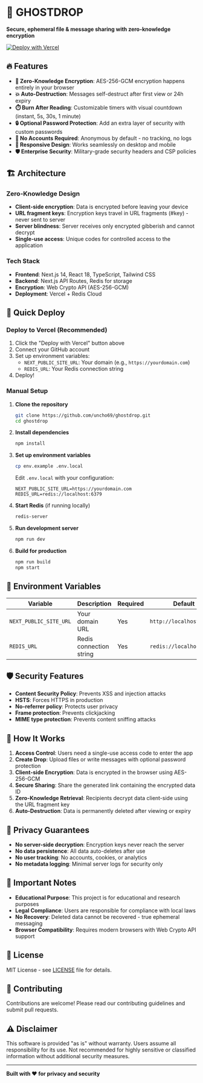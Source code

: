 # 👻 GHOSTDROP

**Secure, ephemeral file & message sharing with zero-knowledge encryption**

[![Deploy with Vercel](https://vercel.com/button)](https://vercel.com/new/clone?repository-url=https://github.com/uncho69/ghostdrop)

## 🔥 Features

- **🔐 Zero-Knowledge Encryption**: AES-256-GCM encryption happens entirely in your browser
- **💥 Auto-Destruction**: Messages self-destruct after first view or 24h expiry
- **⏱️ Burn After Reading**: Customizable timers with visual countdown (instant, 5s, 30s, 1 minute)
- **🔒 Optional Password Protection**: Add an extra layer of security with custom passwords
- **🚫 No Accounts Required**: Anonymous by default - no tracking, no logs
- **📱 Responsive Design**: Works seamlessly on desktop and mobile
- **🛡️ Enterprise Security**: Military-grade security headers and CSP policies

## 🏗️ Architecture

### Zero-Knowledge Design
- **Client-side encryption**: Data is encrypted before leaving your device
- **URL fragment keys**: Encryption keys travel in URL fragments (#key) - never sent to server
- **Server blindness**: Server receives only encrypted gibberish and cannot decrypt
- **Single-use access**: Unique codes for controlled access to the application

### Tech Stack
- **Frontend**: Next.js 14, React 18, TypeScript, Tailwind CSS
- **Backend**: Next.js API Routes, Redis for storage
- **Encryption**: Web Crypto API (AES-256-GCM)
- **Deployment**: Vercel + Redis Cloud

## 🚀 Quick Deploy

### Deploy to Vercel (Recommended)

1. Click the "Deploy with Vercel" button above
2. Connect your GitHub account
3. Set up environment variables:
   - `NEXT_PUBLIC_SITE_URL`: Your domain (e.g., `https://yourdomain.com`)
   - `REDIS_URL`: Your Redis connection string
4. Deploy!

### Manual Setup

1. **Clone the repository**
   ```bash
   git clone https://github.com/uncho69/ghostdrop.git
   cd ghostdrop
   ```

2. **Install dependencies**
   ```bash
   npm install
   ```

3. **Set up environment variables**
   ```bash
   cp env.example .env.local
   ```
   Edit `.env.local` with your configuration:
   ```env
   NEXT_PUBLIC_SITE_URL=https://yourdomain.com
   REDIS_URL=redis://localhost:6379
   ```

4. **Start Redis** (if running locally)
   ```bash
   redis-server
   ```

5. **Run development server**
   ```bash
   npm run dev
   ```

6. **Build for production**
   ```bash
   npm run build
   npm start
   ```

## 🔧 Environment Variables

| Variable | Description | Required | Default |
|----------|-------------|----------|---------|
| `NEXT_PUBLIC_SITE_URL` | Your domain URL | Yes | `http://localhost:3000` |
| `REDIS_URL` | Redis connection string | Yes | `redis://localhost:6379` |

## 🛡️ Security Features

- **Content Security Policy**: Prevents XSS and injection attacks
- **HSTS**: Forces HTTPS in production
- **No-referrer policy**: Protects user privacy
- **Frame protection**: Prevents clickjacking
- **MIME type protection**: Prevents content sniffing attacks

## 📖 How It Works

1. **Access Control**: Users need a single-use access code to enter the app
2. **Create Drop**: Upload files or write messages with optional password protection
3. **Client-side Encryption**: Data is encrypted in the browser using AES-256-GCM
4. **Secure Sharing**: Share the generated link containing the encrypted data ID
5. **Zero-Knowledge Retrieval**: Recipients decrypt data client-side using the URL fragment key
6. **Auto-Destruction**: Data is permanently deleted after viewing or expiry

## 🔐 Privacy Guarantees

- **No server-side decryption**: Encryption keys never reach the server
- **No data persistence**: All data auto-deletes after use
- **No user tracking**: No accounts, cookies, or analytics
- **No metadata logging**: Minimal server logs for security only

## 🚨 Important Notes

- **Educational Purpose**: This project is for educational and research purposes
- **Legal Compliance**: Users are responsible for compliance with local laws
- **No Recovery**: Deleted data cannot be recovered - true ephemeral messaging
- **Browser Compatibility**: Requires modern browsers with Web Crypto API support

## 📄 License

MIT License - see [LICENSE](LICENSE) file for details.

## 🤝 Contributing

Contributions are welcome! Please read our contributing guidelines and submit pull requests.

## ⚠️ Disclaimer

This software is provided "as is" without warranty. Users assume all responsibility for its use. Not recommended for highly sensitive or classified information without additional security measures.

---

**Built with ❤️ for privacy and security** 